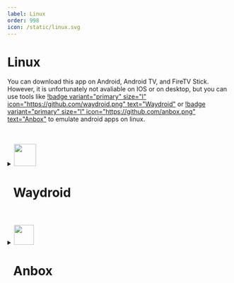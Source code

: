 ```yaml
---
label: Linux
order: 998
icon: /static/linux.svg
---
```


# Linux
You can download this app on Android, Android TV, and FireTV Stick. However, it is unfortunately not avaliable on IOS or on desktop, but you can use tools like [!badge variant="primary" size="l" icon="https://github.com/waydroid.png" text="Waydroid"](https://waydro.id/) or [!badge variant="primary" size="l" icon="https://github.com/anbox.png" text="Anbox"](https://anbox.io/) to emulate android apps on linux.

<br />
<br />

<details>
    <summary><img src="https://user-images.githubusercontent.com/68516357/213915851-16e76b00-d4b5-4324-8562-027c03979654.png" style="width: 50px;"/><h1> &nbsp; Waydroid<h1></summary>

## Install WayDroid

### Fedora 36

> **NOTE: Kernels 5.18.18 to 5.19.5 are broken**

1.  Add the Copr repository

```sh
sudo dnf copr enable aleasto/waydroid
```

2.  Install waydroid

```sh
sudo dnf install waydroid
```

When launching waydroid from the application menu you'll be asked to initialize waydroid with some android images. Use the following links:

System OTA: `https://ota.waydro.id/system`

Vendor OTA: `https://ota.waydro.id/vendor`

> NOTE: THIS WILL DOWNLOAD NON-FREE COMPONENTS (ffmpeg, possibly others)

### Ubuntu 22.04

- Install Pre-requisites

```sh
sudo apt install curl ca-certificates -y
```

- The Repo

Add the repo to your sources.list (for droidian & ubports, this step can be skipped)
Replace DISTRO="jammy" with your current target. Options: focal, jammy, ubuntu-devel, bookworm, bullseye, sid

```sh
export DISTRO="jammy"
```

```sh
sudo curl --proto '=https' --tlsv1.2 -Sf https://repo.waydro.id/waydroid.gpg --output /usr/share/keyrings/waydroid.gpg && \
echo "deb [signed-by=/usr/share/keyrings/waydroid.gpg] https://repo.waydro.id/ $DISTRO main" > ~/waydroid.list && \
sudo mv ~/waydroid.list /etc/apt/sources.list.d/waydroid.list && \
sudo apt update
```

- Install Waydroid

```sh
sudo apt install waydroid -y
```

Then start Waydroid from the applications menu.

----

### GPU Requirements

Waydroid currently works best with Intel GPUs. They should work out of the box.

AMD GPUs appear to have mixed results (in particular, the _RX 6800_ does not work); if Waydroid does _not_ work you might also want to try the NVIDIA instructions below.

NVIDIA GPUs do _not_ work currently, but there are 2 workarounds:

-   Switch to integrated graphic card if possible;
-   Use software rendering:
    -   Make sure that you have already run `waydroid init` (see [#Installation](https://wiki.archlinux.org/title/Waydroid#Installation) section)
    -   Edit `/var/lib/waydroid/waydroid_base.prop` and set:
        
        ```
        ro.hardware.gralloc=default
        ro.hardware.egl=swiftshader
        ```
        
    -   [Restart](https://wiki.archlinux.org/title/Restart "Restart") the `waydroid-container.service`.


## Install and Run Android Applications

Waydroid is able to perform a few various operations found by using the waydroid app -h command:

```
usage: waydroid app [-h] {install,remove,launch,list} ...

optional arguments:
  -h, --help            show this help message and exit

subaction:
  {install,remove,launch,list}
    install             push a single package to the container and install it
    remove              remove single app package from the container
    launch              start single application
    list                list installed applications
```

To launch an app ising CLI, you would want to use the waydroid app launch <appname> command:

```sh
waydroid app launch xyz.apk
```

You can also install Android applications from the command line.

```sh
waydroid app install xyz.apk
```

The apk files you will sometimes find on the internet tend to only have arm support, and will therefore not work on x86_64.

You may want to install [F-Droid](https://f-droid.org/) to get applications graphically. Note that the Google Play Store will not work as is, because it relies on the proprietary Google Play Services, which are not installed.

## Waydroid Prop Options

Waydroid uses various properties in order to tell the underlying Android system how to behave in a few places. To do this, we use the `waydroid prop` command. To unset a prop, `waydroid prop set <property> ""`

### Properties

- waydroid prop set persist.waydroid.multi_windows true/false (bool) Enables/Disables persistent freeform window mode
- waydroid prop set persist.waydroid.invert_colors true/false (bool) Swaps the color space from RGBA to BGRA (only works with our patched mutter so far)
- waydroid prop set persist.waydroid.height_padding 0-9999 (int) Adjust Height padding (30 will allow you to use navbar on mobile)
- waydroid prop set persist.waydroid.width_padding 0-9999 (int) Adjust width padding
- waydroid prop set waydroid.display_width 0-9999 (int) (auto-generated) Auto generated size of Waydroid screen
- waydroid prop set persist.waydroid.width 0-9999 (int) Used for user to override desired resolution
- waydroid prop set persist.waydroid.suspend true/false (bool) Keep Waydroid awake and do not let container sleep

## Setting up a shared folder

Setting up a shared folders to copy files from `source` to `target`.   

> `Source` files will be accessible from `Target` but not Editable.

```sh
sudo mount --bind <source> <target>
```

> We will setup the `host` folder to copy files from the host, and the `droid` folder to copy files from waydroid. 

Example:

- Copy files from Linux to Waydroid: 
    - on Waydroid Create a `/Waydroid/host` folder
    - on Host Create a `~/Waydroid/host` folder
```sh
mkdir ~/Waydroid/host
```
    - Bind Linux folder to the Android one
```sh
sudo mount --bind ~/Waydroid/host ~/.local/share/waydroid/data/media/0/Waydroid/host
```

- Copy files from Waydroid to Linux : 
    - on Waydroid Create a `/Waydroid/droid` folder
    - on Host Create a `~/Waydroid/droid` folder
```sh
mkdir ~/Waydroid/droid
```
    - Bind Linux folder to the Android one
```sh
sudo mount --bind ~/.local/share/waydroid/data/media/0/Waydroid/droid ~/Waydroid/droid
```

## Clipboard

> Replace `dnf` with the appropriate command for your distro.

- Install pip

```sh
sudo dnf install pip
```

- install wl-clipboard

```sh
sudo dnf install wl-clipboard
```

- install pyclip

```sh
pip install --upgrade pip pyclip
```

- add `$HOME/.local/bin/` to your $PATH

add

```
export PATH="$PATH:$(du "$HOME/.local/bin/" | cut -f2 | tr '\n' ':' | sed 's/:*$//')"
```

to the appropriate file `.zshenv` or `.bashrc` or `.profile`

- reboot the system
      
</details>

<br />
 
<details>
    <summary><img src="https://upload.wikimedia.org/wikipedia/commons/thumb/4/40/Anbox_logo.svg/120px-Anbox_logo.svg.png"  style="width: 45px;"/><h1> &nbsp; Anbox<h1></summary>
</details>
